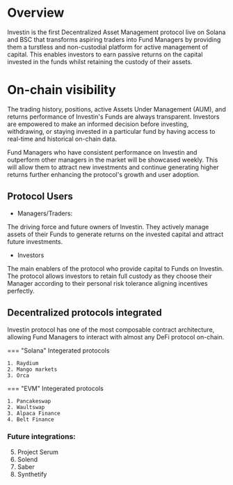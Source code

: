 # Overview

Investin is the first Decentralized Asset Management protocol live on Solana and BSC that transforms aspiring traders into Fund Managers by providing them a turstless and non-custodial platform for active management of capital. This enables investors to earn passive returns on the capital invested in the funds whilst retaining the custody of their assets.

# On-chain visibility

The trading history, positions, active Assets Under Management (AUM), and returns performance of Investin's Funds are always transparent. Investors are empowered to make an informed decision before investing, withdrawing, or staying invested in a particular fund by having access to real-time and historical on-chain data.

Fund Managers who have consistent performance on Investin and outperform other managers in the market will be showcased weekly. This will allow them to attract new investments and continue generating higher returns further enhancing the protocol's growth and user adoption.

## Protocol Users

* Managers/Traders:

The driving force and future owners of Investin. They actively manage assets of their Funds to generate returns on the invested capital and attract future investments.

* Investors 

The main enablers of the protocol who provide capital to Funds on Investin. The protocol allows investors to retain full custody as they choose their Manager according to their personal risk tolerance aligning incentives perfectly.


## Decentralized protocols integrated

Investin protocol has one of the most composable contract architecture, allowing Fund Managers to interact with almost any DeFi protocol on-chain.


=== "Solana"
    Integerated protocols

    1. Raydium                 
    2. Mango markets
    3. Orca
      

=== "EVM"
    Integerated protocols

    1. Pancakeswap
    2. Waultswap
    3. Alpaca Finance
    4. Belt Finance

### Future integrations: 

5. Project Serum
6. Solend
8. Saber
9. Synthetify 

